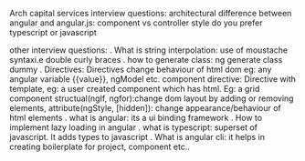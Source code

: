 Arch capital services interview questions:
architectural difference between angular and angular.js: component vs controller style
do you prefer typescript or javascript

other interview questions:
. What is string interpolation: use of moustache syntaxi.e double curly braces
. how to generate class: ng generate class dummy
. Directives: Directives change behaviour of html dom eg: any angular variable 
    {{value}}, ngModel etc.
    component directive: Directive with template, eg: a user created component 
    which has html. Eg: a grid component <grid></grid>
    structual(ngIf, ngfor):change dom layout by adding or removing elements,
    attribute(ngStyle, [hidden]): change appearance/behaviour of html elements
. what is angular: its a ui binding framework
. How to implement lazy loading in angular
. what is typescript: superset of javascript. It adds types to javascript
. What is angular cli: it helps in creating boilerplate for project, component etc..

